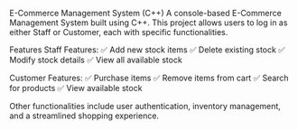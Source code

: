 E-Commerce Management System (C++)
A console-based E-Commerce Management System built using C++. This project allows users to log in as either Staff or Customer, each with specific functionalities.

Features
Staff Features:
✅ Add new stock items
✅ Delete existing stock
✅ Modify stock details
✅ View all available stock

Customer Features:
✅ Purchase items
✅ Remove items from cart
✅ Search for products
✅ View available stock

Other functionalities include user authentication, inventory management, and a streamlined shopping experience.
